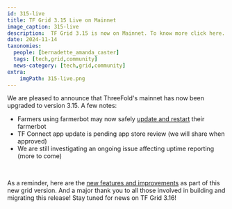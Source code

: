 ```yaml
---
id: 315-live
title: TF Grid 3.15 Live on Mainnet
image_caption: 315-live
description:  TF Grid 3.15 is now on Mainnet. To know more click here. 
date: 2024-11-14
taxonomies:
  people: [bernadette_amanda_caster]
  tags: [tech,grid,community]
  news-category: [tech,grid,community]
extra:
    imgPath: 315-live.png
---
```


We are pleased to announce that ThreeFold's mainnet has now been upgraded to version 3.15. A few notes:

- Farmers using farmerbot may now safely [update and restart](https://forum.threefold.io/t/tfgrid-3-15-release-farmerbot/4433) their farmerbot
- TF Connect app update is pending app store review (we will share when approved)
- We are still investigating an ongoing issue affecting uptime reporting (more to come)

<br/>

As a reminder, here are the [new features and improvements](https://forum.threefold.io/t/threefold-grid-3-15-release-updates/4426) as part of this new grid version. And a major thank you to all those involved in building and migrating this release! Stay tuned for news on TF Grid 3.16!
